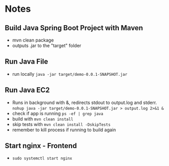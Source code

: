 # Notes

## Build Java Spring Boot Project with Maven
- mvn clean package
- outputs .jar to the "target" folder

## Run Java File
- run locally `java -jar target/demo-0.0.1-SNAPSHOT.jar`

## Run Java EC2
- Runs in background with &, redirects stdout to output.log and stderr.  `nohup java -jar target/demo-0.0.1-SNAPSHOT.jar > output.log 2>&1 &`
- check if app is running `ps -ef | grep java`
- build with `mvn clean install`
- skip tests with `mvn clean install -DskipTests`
- remember to kill process if running to build again

## Start nginx - Frontend
- `sudo systemctl start nginx`